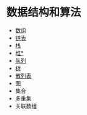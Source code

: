 # 数据结构和算法

- [数组](Array.md)
- [链表](LinkedList.md)
- [栈](Stack.md)
- [堆*](Heap.md)
- [队列](Queue.md)
- [树](Tree.md)
- [散列表](HashTable.md)
- 图
- 集合
- 多重集
- 关联数组
